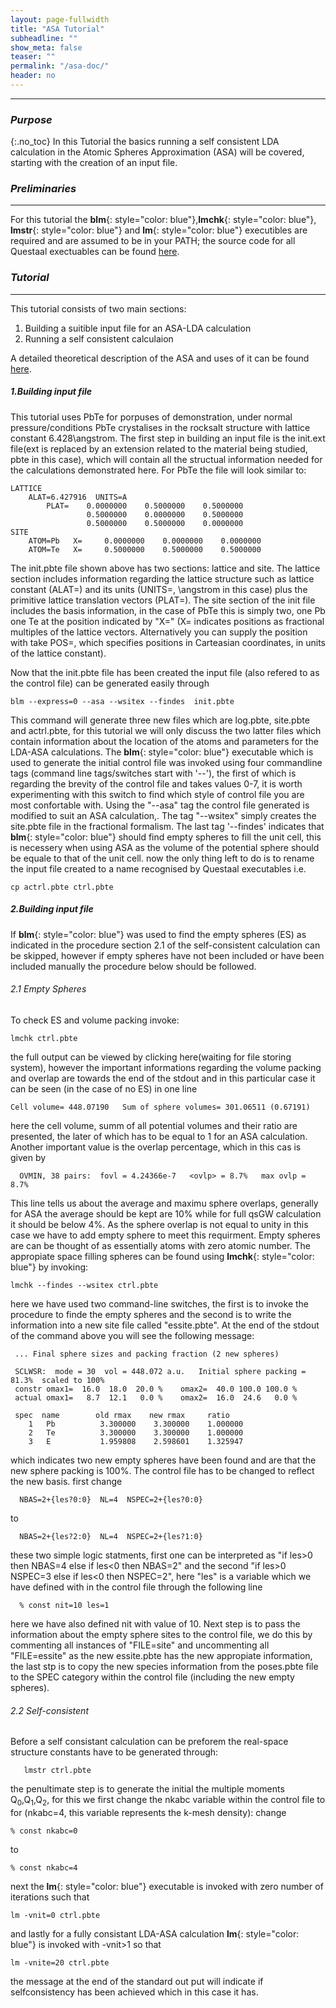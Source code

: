 ```yaml
---
layout: page-fullwidth
title: "ASA Tutorial"
subheadline: ""
show_meta: false
teaser: ""
permalink: "/asa-doc/"
header: no
---
```

_____________________________________________________________

### _Purpose_
{:.no_toc}
In this Tutorial the basics running a self consistent LDA calculation in the Atomic Spheres Approximation (ASA) will be covered, starting with the creation of an input file.


### _Preliminaries_
_____________________________________________________________
For this tutorial the **blm**{: style="color: blue"},**lmchk**{: style="color: blue"}, **lmstr**{: style="color: blue"} and **lm**{: style="color: blue"} executibles are required and are assumed to be in your PATH; the source code for all Questaal exectuables can be found [here](https://bitbucket.org/lmto/lm).

### _Tutorial_
_____________________________________________________________
This tutorial consists of two main sections:

1. Building a suitible input file for an ASA-LDA calculation
2. Running a self consistent calculaion

A detailed theoretical description of the ASA and uses of it can be found [here](ASA-notes.pdf).

##### _1\.Building input file_
This tutorial uses PbTe for porpuses of demonstration, under normal pressure/conditions PbTe crystalises in the rocksalt structure with lattice constant 6.428\angstrom. 
The first step in building an input file is the init.ext  file(ext is replaced by an extension related to the material being studied, pbte in this case), which will contain all the structual information needed for the calculations demonstrated here. For PbTe the file will look similar to:
    
    LATTICE
	    ALAT=6.427916  UNITS=A
            PLAT=    0.0000000    0.5000000    0.5000000
                     0.5000000    0.0000000    0.5000000
                     0.5000000    0.5000000    0.0000000
    SITE
		ATOM=Pb   X=     0.0000000    0.0000000    0.0000000
		ATOM=Te   X=     0.5000000    0.5000000    0.5000000

The init.pbte file shown above has two sections: lattice and site. The lattice section includes information regarding the lattice structure such as lattice constant (ALAT=) and its units (UNITS=, \angstrom in this case) plus the primitive lattice translation vectors (PLAT=). The site section of the init file includes the basis information, in the case of PbTe this is simply two, one Pb one Te at the position indicated by "X=" (X= indicates positions as fractional multiples of the lattice vectors.  Alternatively you can supply the position with take POS=, which specifies positions in Carteasian coordinates, in units of the lattice constant).

Now that the init.pbte file has been created the input file (also refered to as the control file) can be generated easily through

    blm --express=0 --asa --wsitex --findes  init.pbte

This command will generate three new files which are log.pbte, site.pbte and actrl.pbte, for this tutorial we will only discuss the two latter files which contain information about the location of the atoms and parameters for the LDA-ASA calculations.
The **blm**{: style="color: blue"} executable which is used to generate the initial control file was invoked using four commandline tags (command line tags/switches start with '--'), the first of which is regarding the  brevity of the control file and takes values 0-7, it is worth experimenting with this switch to find which style of control file you are most confortable with. Using the "--asa" tag the control file generated is modified to suit an ASA calculation,. The tag "--wsitex" simply creates the site.pbte file in the fractional formalism. The last tag '--findes' indicates that **blm**{: style="color: blue"} should find empty spheres to fill the unit cell, this is necessery when using ASA as the volume of the potential sphere should be equale to that of the unit cell. now the only thing left to do is to rename the input file created to a name recognised by Questaal executables i.e.

	cp actrl.pbte ctrl.pbte

##### _2\.Building input file_
If **blm**{: style="color: blue"} was used to find the empty spheres (ES) as indicated in the procedure section 2.1 of the self-consistent calculation can be skipped, however if empty spheres have not been included or have been included manually the procedure below should be followed.


###### _2.1 Empty Spheres_
To check ES and volume packing invoke: 

    lmchk ctrl.pbte

the full output can be viewed by clicking here(waiting for file storing system), however the important informations regarding the volume packing and overlap are towards the end of the stdout and in this particular case it can be seen (in the case of no ES) in one line
    
    Cell volume= 448.07190   Sum of sphere volumes= 301.06511 (0.67191)

here the cell volume, summ of all potential volumes and their ratio are presented, the later of which has to be equal to 1 for an ASA calculation. Another important value is the overlap percentage, which in this cas is given by

      OVMIN, 38 pairs:  fovl = 4.24366e-7   <ovlp> = 8.7%   max ovlp = 8.7%

This line tells us about the average and maximu sphere overlaps, generally for ASA the average should be kept are 10\% while for full qsGW calculation it should be below 4\%. As the sphere overlap is not equal to unity in this case we have to add empty sphere to meet this requirment. Empty spheres are can be thought of as essentially atoms with zero atomic number.
The appropiate space filling spheres can be found using **lmchk**{: style="color: blue"} by invoking:

    lmchk --findes --wsitex ctrl.pbte

here we have used two command-line switches, the first is to invoke the procedure to finde the empty spheres and the second is to write the information into a new site file called "essite.pbte". At the end of  the stdout of the command above you will see the following message:
     
     ... Final sphere sizes and packing fraction (2 new spheres)

     SCLWSR:  mode = 30  vol = 448.072 a.u.   Initial sphere packing = 81.3%  scaled to 100%
     constr omax1=  16.0  18.0  20.0 %    omax2=  40.0 100.0 100.0 %
     actual omax1=   8.7  12.1   0.0 %    omax2=  16.0  24.6   0.0 %

     spec  name        old rmax    new rmax     ratio
        1   Pb          3.300000    3.300000    1.000000
        2   Te          3.300000    3.300000    1.000000
        3   E           1.959808    2.598601    1.325947

which indicates two new empty spheres have been found and are that the new sphere packing is 100\%. The control file has to be changed to reflect the new basis. first change

      NBAS=2+{les?0:0}  NL=4  NSPEC=2+{les?0:0}

to
	
      NBAS=2+{les?2:0}  NL=4  NSPEC=2+{les?1:0}

these two simple logic statments, first one can be interpreted as  "if les>0 then  NBAS=4 else if les<0 then NBAS=2" and the second "if les>0 NSPEC=3 else if les<0 then NSPEC=2", here "les" is a variable which we have defined with in the control file through the following line

      % const nit=10 les=1

here we have also defined nit with value of 10. Next step is to pass the information about the empty sphere sites to the control file, we do this by commenting all instances of "FILE=site" and uncommenting all "FILE=essite" as the new essite.pbte has the new appropiate information, the last stp is to copy the new species information from the poses.pbte file to the SPEC category within the control file (including the new empty spheres).

###### _2.2 Self-consistent_
Before a  self consistant calculation can be preforem the real-space structure constants have to be generated through:

       lmstr ctrl.pbte

the penultimate step is to generate the initial the multiple moments Q$_0$,Q$_1$,Q$_2$, for this we first change the nkabc variable within the control file to for (nkabc=4, this variable represents the k-mesh density):
change 
	
	% const nkabc=0
	
to

	% const nkabc=4


next  the  **lm**{: style="color: blue"} executable is invoked with zero number of iterations such that

    lm -vnit=0 ctrl.pbte

and lastly for a fully consistant LDA-ASA calculation **lm**{: style="color: blue"} is invoked with -vnit>1 so that

    lm -vnite=20 ctrl.pbte

the message at the end of the standard out put will indicate if selfconsistency has been achieved which in this case it has.
	    

